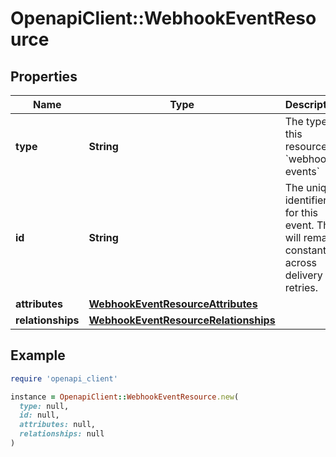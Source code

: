 # OpenapiClient::WebhookEventResource

## Properties

| Name | Type | Description | Notes |
| ---- | ---- | ----------- | ----- |
| **type** | **String** | The type of this resource: &#x60;webhook-events&#x60; |  |
| **id** | **String** | The unique identifier for this event. This will remain constant across delivery retries.  |  |
| **attributes** | [**WebhookEventResourceAttributes**](WebhookEventResourceAttributes.md) |  |  |
| **relationships** | [**WebhookEventResourceRelationships**](WebhookEventResourceRelationships.md) |  |  |

## Example

```ruby
require 'openapi_client'

instance = OpenapiClient::WebhookEventResource.new(
  type: null,
  id: null,
  attributes: null,
  relationships: null
)
```

